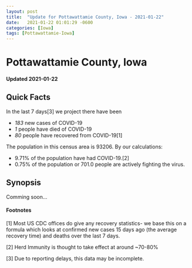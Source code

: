 ```yaml
---
layout: post
title:  "Update for Pottawattamie County, Iowa - 2021-01-22"
date:   2021-01-22 01:01:29 -0600
categories: [Iowa]
tags: [Pottawattamie-Iowa]
---
```


# Pottawattamie County, Iowa
#### Updated 2021-01-22

## Quick Facts

In the last 7 days[3] we project there have been
- *183* new cases of COVID-19
- *1* people have died of COVID-19
- *80* people have recovered from COVID-19[1]

The population in this census area is 93206. By our calculations:
- 9.71% of the population have had COVID-19.[2]
- 0.75% of the population or 701.0 people are actively fighting the virus.

## Synopsis

Comming soon...


#### Footnotes

[1] Most US CDC offices do give any recovery statistics- we base this on a formula which looks at confirmed new cases
15 days ago (the average recovery time) and deaths over the last 7 days.

[2] Herd Immunity is thought to take effect at around ~70-80%

[3] Due to reporting delays, this data may be incomplete.
 
    